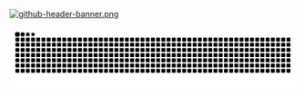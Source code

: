 
<!-- Github banner -->
[![github-header-banner.png](https://i.postimg.cc/L8RYcFFH/github-header-banner.png)](https://postimg.cc/6yjpZSQS)

<!-- Snake animation -->
<picture>
  <source media="(prefers-color-scheme: dark)" srcset="https://github.com/ravivalentim/ravivalentim/blob/output/github-contribution-grid-snake-dark.svg" />
  <source media="(prefers-color-scheme: light)" srcset="https://github.com/ravivalentim/ravivalentim/blob/output/github-contribution-grid-snake.svg" />
  <img alt="github-snake" src="https://github.com/ravivalentim/ravivalentim/blob/output/github-contribution-grid-snake.svg" />
</picture>


